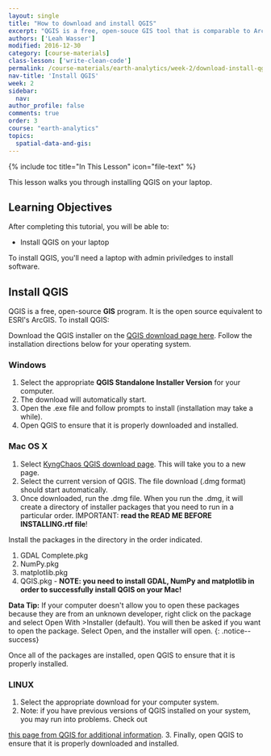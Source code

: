 ```yaml
---
layout: single
title: "How to download and install QGIS"
excerpt: "QGIS is a free, open-souce GIS tool that is comparable to ArcMap. This lesson walks through how to install QGIS on your computer."
authors: ['Leah Wasser']
modified: 2016-12-30
category: [course-materials]
class-lesson: ['write-clean-code']
permalink: /course-materials/earth-analytics/week-2/download-install-qgis/
nav-title: 'Install QGIS'
week: 2
sidebar:
  nav:
author_profile: false
comments: true
order: 3
course: "earth-analytics"
topics:
  spatial-data-and-gis:
---
```


{% include toc title="In This Lesson" icon="file-text" %}

This lesson walks you through installing QGIS on your laptop.

<div class='notice--success' markdown="1">

## <i class="fa fa-graduation-cap" aria-hidden="true"></i> Learning Objectives

After completing this tutorial, you will be able to:

* Install QGIS on your laptop

To install QGIS, you'll need a laptop with admin priviledges to install software.

</div>

## Install QGIS
QGIS is a free, open-source **GIS** program. It is the open source
equivalent to ESRI's ArcGIS. To install QGIS:

Download the QGIS installer on the
<a href="http://www.qgis.org/en/site/forusers/download.html" target="_blank">
QGIS download page here</a>. Follow the installation directions below for your
operating system.

### Windows

1. Select the appropriate **QGIS Standalone Installer Version** for your computer.
2. The download will automatically start.
3. Open the .exe file and follow prompts to install (installation may take a
while).
4. Open QGIS to ensure that it is properly downloaded and installed.

### Mac OS X

1. Select <a href="http://www.kyngchaos.com/software/qgis/" target="_blank">
KyngChaos QGIS download page</a>. This will take you to a new page.
2. Select the current version of QGIS. The file download (.dmg format) should
start automatically.
3. Once downloaded, run the .dmg file. When you run the .dmg, it will create a
directory of installer packages that you need to run in a particular order.
IMPORTANT: **read the READ ME BEFORE INSTALLING.rtf file**!

Install the packages in the directory in the order indicated.

1. GDAL Complete.pkg
2. NumPy.pkg
3. matplotlib.pkg
4. QGIS.pkg - **NOTE: you need to install GDAL, NumPy and matplotlib in order to
  successfully install QGIS on your Mac!**

<i class="fa fa-star"></i> **Data Tip:** If your computer doesn't allow you to
open these packages because they are from an unknown developer, right click on
the package and select Open With >Installer (default). You will then be asked
if you want to open the package. Select Open, and the installer will open.
{: .notice--success}

Once all of the packages are installed, open QGIS to ensure that it is properly
installed.

### LINUX

1. Select the appropriate download for your computer system.
2. Note: if you have previous versions of QGIS installed on your system, you may
run into problems. Check out
<a href="https://www.qgis.org/en/site/forusers/alldownloads.html" target="_blank">
this page from QGIS for additional information</a>.
3. Finally, open QGIS to ensure that it is properly downloaded and installed.
